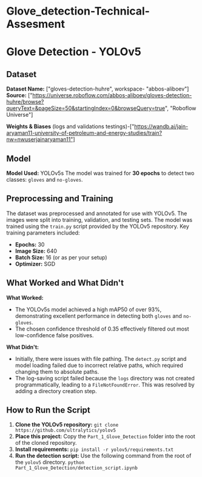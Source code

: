 # Glove_detection-Technical-Assesment
# Glove Detection - YOLOv5

## Dataset
**Dataset Name:** ["gloves-detection-huhre", workspace- "abbos-aliboev"]
**Source:** ["https://universe.roboflow.com/abbos-aliboev/gloves-detection-huhre/browse?queryText=&pageSize=50&startingIndex=0&browseQuery=true", "Roboflow Universe"]

**Weights & Biases**
(logs and validations testings)-["https://wandb.ai/jain-aryaman11-university-of-petroleum-and-energy-studies/train?nw=nwuserjainaryaman11"]
## Model
**Model Used:** YOLOv5s
The model was trained for **30 epochs** to detect two classes: `gloves` and `no-gloves`.

## Preprocessing and Training
The dataset was preprocessed and annotated for use with YOLOv5. The images were split into training, validation, and testing sets. The model was trained using the `train.py` script provided by the YOLOv5 repository. Key training parameters included:
- **Epochs:** 30
- **Image Size:** 640
- **Batch Size:** 16 (or as per your setup)
- **Optimizer:** SGD

## What Worked and What Didn't
**What Worked:**
- The YOLOv5s model achieved a high mAP50 of over 93%, demonstrating excellent performance in detecting both `gloves` and `no-gloves`.
- The chosen confidence threshold of 0.35 effectively filtered out most low-confidence false positives.

**What Didn't:**
- Initially, there were issues with file pathing. The `detect.py` script and model loading failed due to incorrect relative paths, which required changing them to absolute paths.
- The log-saving script failed because the `logs` directory was not created programmatically, leading to a `FileNotFoundError`. This was resolved by adding a directory creation step.

## How to Run the Script
1.  **Clone the YOLOv5 repository:**
    `git clone https://github.com/ultralytics/yolov5`
2.  **Place this project:**
    Copy the `Part_1_Glove_Detection` folder into the root of the cloned repository.
3.  **Install requirements:**
    `pip install -r yolov5/requirements.txt`
4.  **Run the detection script:**
    Use the following command from the root of the `yolov5` directory.
    `python Part_1_Glove_Detection/detection_script.ipynb`
